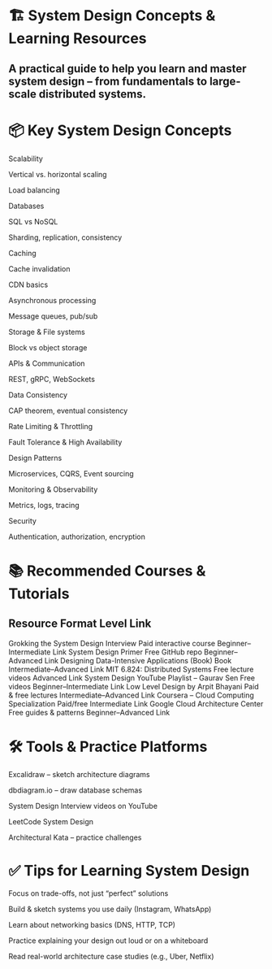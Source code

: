 # 🏗️ System Design Concepts & Learning Resources
## A practical guide to help you learn and master system design – from fundamentals to large-scale distributed systems.

# 📦 Key System Design Concepts
Scalability

Vertical vs. horizontal scaling

Load balancing

Databases

SQL vs NoSQL

Sharding, replication, consistency

Caching

Cache invalidation

CDN basics

Asynchronous processing

Message queues, pub/sub

Storage & File systems

Block vs object storage

APIs & Communication

REST, gRPC, WebSockets

Data Consistency

CAP theorem, eventual consistency

Rate Limiting & Throttling

Fault Tolerance & High Availability

Design Patterns

Microservices, CQRS, Event sourcing

Monitoring & Observability

Metrics, logs, tracing

Security

Authentication, authorization, encryption

# 📚 Recommended Courses & Tutorials
## Resource	Format	Level	Link
Grokking the System Design Interview	Paid interactive course	Beginner–Intermediate	Link
System Design Primer	Free GitHub repo	Beginner–Advanced	Link
Designing Data-Intensive Applications (Book)	Book	Intermediate–Advanced	Link
MIT 6.824: Distributed Systems	Free lecture videos	Advanced	Link
System Design YouTube Playlist – Gaurav Sen	Free videos	Beginner–Intermediate	Link
Low Level Design by Arpit Bhayani	Paid & free lectures	Intermediate–Advanced	Link
Coursera – Cloud Computing Specialization	Paid/free	Intermediate	Link
Google Cloud Architecture Center	Free guides & patterns	Beginner–Advanced	Link

# 🛠️ Tools & Practice Platforms
Excalidraw – sketch architecture diagrams

dbdiagram.io – draw database schemas

System Design Interview videos on YouTube

LeetCode System Design

Architectural Kata – practice challenges

# ✅ Tips for Learning System Design
Focus on trade-offs, not just “perfect” solutions

Build & sketch systems you use daily (Instagram, WhatsApp)

Learn about networking basics (DNS, HTTP, TCP)

Practice explaining your design out loud or on a whiteboard

Read real-world architecture case studies (e.g., Uber, Netflix)
